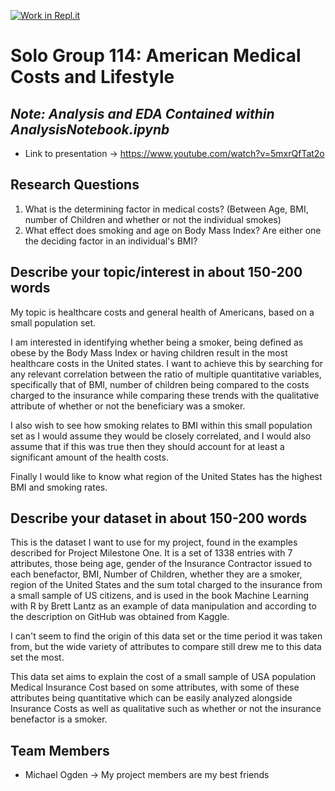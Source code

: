 [![Work in Repl.it](https://classroom.github.com/assets/work-in-replit-14baed9a392b3a25080506f3b7b6d57f295ec2978f6f33ec97e36a161684cbe9.svg)](https://classroom.github.com/online_ide?assignment_repo_id=312105&assignment_repo_type=GroupAssignmentRepo)
# Solo Group 114: American Medical Costs and Lifestyle

## ***Note: Analysis and EDA Contained within AnalysisNotebook.ipynb***

- Link to presentation -> https://www.youtube.com/watch?v=5mxrQfTat2o

## Research Questions

1. What is the determining factor in medical costs? (Between Age, BMI, number of Children and whether or not the individual smokes)
2. What effect does smoking and age on Body Mass Index? Are either one the deciding factor in an individual's BMI?

## Describe your topic/interest in about 150-200 words

My topic is healthcare costs and general health of Americans, based on a small population set.

I am interested in identifying whether being a smoker, being defined as obese by the Body Mass Index or having children result in the most healthcare costs in the United states. I want to achieve this by searching for any relevant correlation between the ratio of multiple quantitative variables, specifically that of BMI, number of children being compared to the costs charged to the insurance while comparing these trends with the qualitative attribute of whether or not the beneficiary was a smoker.

I also wish to see how smoking relates to BMI within this small population set as I would assume they would be closely correlated, and I would also assume that if this was true then they should account for at least a significant amount of the health costs. 

Finally I would like to know what region of the United States has the highest BMI and smoking rates.


## Describe your dataset in about 150-200 words


This is the dataset I want to use for my project, found in the examples described for Project Milestone One. It is a set of 1338 entries with 7 attributes, those being age, gender of the Insurance Contractor issued to each benefactor, BMI, Number of Children, whether they are a smoker, region of the United States and the sum total charged to the insurance from a small sample of US citizens, and is used in the book Machine Learning with R by Brett Lantz as an example of data manipulation and according to the description on GitHub was obtained from Kaggle.

I can't seem to find the origin of this data set or the time period it was taken from, but the wide variety of attributes to compare still drew me to this data set the most.

This data set aims to explain the cost of a small sample of USA population Medical Insurance Cost based on some attributes, with some of these attributes being quantitative which can be easily analyzed alongside Insurance Costs as well as qualitative such as whether or not the insurance benefactor is a smoker.

## Team Members

- Michael Ogden -> My project members are my best friends


